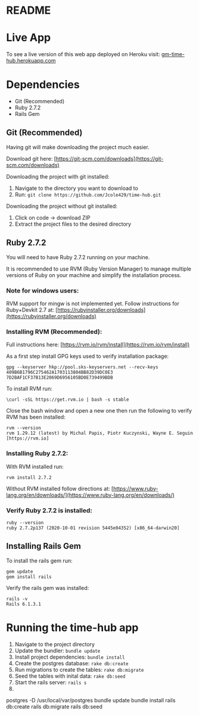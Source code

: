 # README

# Live App
To see a live version of this web app deployed on Heroku visit:
[gm-time-hub.herokuapp.com](https://gm-time-hub.herokuapp.com/)

# Dependencies
* Git (Recommended)
* Ruby 2.7.2
* Rails Gem

## Git (Recommended)
Having git will make downloading the project much easier.

Download git here: [https://git-scm.com/downloads](https://git-scm.com/downloads)

Downloading the project with git installed:
1. Navigate to the directory you want to download to
2. Run: ```git clone https://github.com/Jcole429/time-hub.git```

Downloading the project without git installed:
1. Click on code -> download ZIP
2. Extract the project files to the desired directory


## Ruby 2.7.2
You will need to have Ruby 2.7.2 running on your machine.

It is recommended to use RVM (Ruby Version Manager) to manage multiple versions of Ruby on your machine and simplify the installation process.

### Note for windows users:
RVM support for mingw is not implemented yet. Follow instructions for Ruby+Devkit 2.7 at: [https://rubyinstaller.org/downloads](https://rubyinstaller.org/downloads) 

### Installing RVM (Recommended):
Full instructions here: [https://rvm.io/rvm/install](https://rvm.io/rvm/install)

As a first step install GPG keys used to verify installation package:
```
gpg --keyserver hkp://pool.sks-keyservers.net --recv-keys 409B6B1796C275462A1703113804BB82D39DC0E3 7D2BAF1CF37B13E2069D6956105BD0E739499BDB
```
To install RVM run:
```
\curl -sSL https://get.rvm.io | bash -s stable
```
Close the bash window and open a new one then run the following to verify RVM has been installed:
```
rvm --version
rvm 1.29.12 (latest) by Michal Papis, Piotr Kuczynski, Wayne E. Seguin [https://rvm.io]
```

### Installing Ruby 2.7.2:
With RVM installed run:
```
rvm install 2.7.2
```
Without RVM installed follow directions at: [https://www.ruby-lang.org/en/downloads/](https://www.ruby-lang.org/en/downloads/)

### Verify Ruby 2.7.2 is installed:
```
ruby --version
ruby 2.7.2p137 (2020-10-01 revision 5445e04352) [x86_64-darwin20]
```

## Installing Rails Gem
To install the rails gem run:
```
gem update
gem install rails
```
Verify the rails gem was installed:
```
rails -v
Rails 6.1.3.1
```

# Running the time-hub app

1. Navigate to the project directory
2. Update the bundler: ```bundle update```
2. Install project dependencies: ```bundle install```
3. Create the postgres database: ```rake db:create```
4. Run migrations to create the tables: ```rake db:migrate```
5. Seed the tables with inital data: ```rake db:seed```
3. Start the rails server: ```rails s```
4. 



postgres -D /usr/local/var/postgres
bundle update
bundle install
rails db:create
rails db:migrate
rails db:seed
